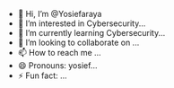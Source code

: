 - 👋 Hi, I’m @Yosiefaraya
- 👀 I’m interested in Cybersecurity...
- 🌱 I’m currently learning Cybersecurity...
- 💞️ I’m looking to collaborate on ...
- 📫 How to reach me ...
- 😄 Pronouns: yosief...
- ⚡ Fun fact: ...

<!---
Yosiefaraya/Yosiefaraya is a ✨ special ✨ repository because its `README.md` (this file) appears on your GitHub profile.
You can click the Preview link to take a look at your changes.
--->
